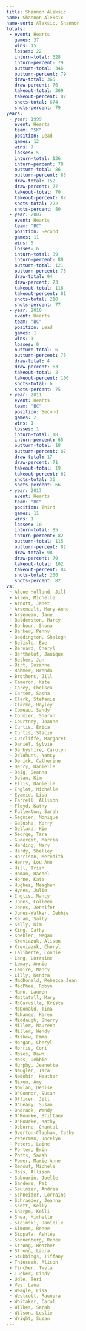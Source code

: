 ```yaml
---
title: Shannon Aleksic
name: Shannon Aleksic
name-sort: Aleksic, Shannon
totals:
 - event: Hearts
   games: 37
   wins: 15
   losses: 22
   inturn-total: 328
   inturn-percent: 79
   outturn-total: 346
   outturn-percent: 79
   draw-total: 365
   draw-percent: 76
   takeout-total: 309
   takeout-percent: 82
   shots-total: 674
   shots-percent: 79
years:
 - year: 1999
   event: Hearts
   team: "SK"
   position: Lead
   games: 12
   wins: 7
   losses: 5
   inturn-total: 136
   inturn-percent: 78
   outturn-total: 86
   outturn-percent: 83
   draw-total: 152
   draw-percent: 77
   takeout-total: 70
   takeout-percent: 87
   shots-total: 222
   shots-percent: 80
 - year: 2007
   event: Hearts
   team: "BC"
   position: Second
   games: 11
   wins: 5
   losses: 6
   inturn-total: 89
   inturn-percent: 80
   outturn-total: 121
   outturn-percent: 75
   draw-total: 94
   draw-percent: 73
   takeout-total: 116
   takeout-percent: 81
   shots-total: 210
   shots-percent: 77
 - year: 2010
   event: Hearts
   team: "BC"
   position: Lead
   games: 1
   wins: 1
   losses: 0
   outturn-total: 6
   outturn-percent: 75
   draw-total: 4
   draw-percent: 63
   takeout-total: 2
   takeout-percent: 100
   shots-total: 6
   shots-percent: 75
 - year: 2011
   event: Hearts
   team: "BC"
   position: Second
   games: 2
   wins: 1
   losses: 1
   inturn-total: 18
   inturn-percent: 65
   outturn-total: 18
   outturn-percent: 67
   draw-total: 17
   draw-percent: 71
   takeout-total: 19
   takeout-percent: 62
   shots-total: 36
   shots-percent: 66
 - year: 2017
   event: Hearts
   team: "BC"
   position: Third
   games: 11
   wins: 1
   losses: 10
   inturn-total: 85
   inturn-percent: 82
   outturn-total: 115
   outturn-percent: 82
   draw-total: 98
   draw-percent: 79
   takeout-total: 102
   takeout-percent: 84
   shots-total: 200
   shots-percent: 82
vs:
 - Alcoe-Holland, Jill
 - Allen, Michelle
 - Arnott, Janet
 - Arsenault, Mary-Anne
 - Arseneau, Jane
 - Balderston, Marcy
 - Barbour, Shona
 - Barker, Penny
 - Beddington, Shalegh
 - Belisle, Eve
 - Bernard, Cheryl
 - Berthelot, Janique
 - Betker, Jan
 - Birt, Suzanne
 - Bohmer, Brenda
 - Brothers, Jill
 - Cameron, Kate
 - Carey, Chelsea
 - Carter, Sasha
 - Clark, Stefanie
 - Clarke, Hayley
 - Comeau, Sandy
 - Cormier, Sharon
 - Courtney, Joanne
 - Curtis, Erica
 - Curtis, Stacie
 - Cutcliffe, Margaret
 - Daniel, Sylvie
 - Darbyshire, Carolyn
 - Delahunt, Nancy
 - Derick, Catherine
 - Derry, Danielle
 - Doig, Deanna
 - Dolan, Kim
 - Ellis, Danielle
 - Englot, Michelle
 - Eyamie, Lisa
 - Farrell, Allison
 - Floyd, Kathy
 - Fullerton, Sarah
 - Gagnier, Monique
 - Galusha, Kerry
 - Gellard, Kim
 - George, Tara
 - Gudereit, Marcia
 - Harding, Mary
 - Hardy, Shelley
 - Harrison, Meredith
 - Henry, Lou Ann
 - Hill, Trish
 - Homan, Rachel
 - Horne, Kate
 - Hughes, Meaghan
 - Hynes, Julie
 - Inglis, Nancy
 - Jones, Colleen
 - Jones, Jennifer
 - Jones-Walker, Debbie
 - Karam, Sally
 - Kelly, Kim
 - King, Cathy
 - Koehler, Megan
 - Kreviazuk, Alison
 - Kreviazuk, Cheryl
 - Laliberte, Connie
 - Lang, Lorraine
 - Lemay, Annie
 - Lemire, Nancy
 - Lilly, Kendra
 - MacDonald, Rebecca Jean
 - MacPhee, Robyn
 - Mann, Lauren
 - Mattatall, Mary
 - McCarville, Krista
 - McDonald, Tina
 - McNamee, Karen
 - Middaugh, Sherry
 - Miller, Maureen
 - Miller, Wendy
 - Miskew, Emma
 - Morgan, Cheryl
 - Morris, Cori
 - Moses, Dawn
 - Moss, Debbie
 - Murphy, Jeanette
 - Naugler, Tara
 - Nedohin, Heather
 - Nixon, Amy
 - Nowlan, Denise
 - O'Connor, Susan
 - Officer, Jill
 - O'Leary, Susan
 - Ondrack, Wendy
 - O'Rourke, Brittany
 - O'Rourke, Kathy
 - Osborne, Chantal
 - Overton-Clapham, Cathy
 - Peterman, Jocelyn
 - Peters, Laine
 - Porter, Erin
 - Potts, Sarah
 - Power, Marie-Anne
 - Renouf, Michele
 - Ross, Allison
 - Sabourin, Joelle
 - Sanders, Pat
 - Saulnier, Andrea
 - Schneider, Lorraine
 - Schraeder, Jeanna
 - Scott, Kelly
 - Sharpe, Kelli
 - Shea, Michelle
 - Sicinski, Danielle
 - Simons, Renee
 - Sippala, Ashley
 - Sonnenberg, Renee
 - Strong, Heather
 - Strong, Laura
 - Stubbings, Tiffany
 - Thiessen, Alison
 - Tincher, Twyla
 - Tucker, Cindy
 - Udle, Teri
 - Vey, Lana
 - Weagle, Lisa
 - Westcott, Raunora
 - Whitaker, Carol
 - Wilkes, Sarah
 - Wilson, Leslie
 - Wright, Susan
---
```

